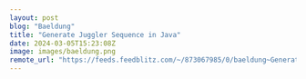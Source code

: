 ```yaml
---
layout: post
blog: "Baeldung"
title: "Generate Juggler Sequence in Java"
date: 2024-03-05T15:23:08Z
image: images/baeldung.png
remote_url: "https://feeds.feedblitz.com/~/873067985/0/baeldung~Generate-Juggler-Sequence-in-Java"
---
```

